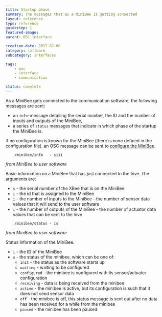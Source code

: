 ```yaml
---
title: Startup phase
summary: The messages that as a MiniBee is getting connected
layout: reference
type: reference
guidestep: 1
featured-image: 
parent: OSC interface

creation-date: 2017-02-06
category: software
subcategory: interfaces

tags:
    - osc
    - interface
    - communication

status: complete
---
```


As a MiniBee gets connected to the communication software, the following messages are sent:

* an `info`-message detailing the serial number, the ID and the number of inputs and outputs of the MiniBee,
* a series of `status` messages that indicate in which phase of the startup the MiniBee is.

If no configuration is known for the MiniBee (there is none defined in the configuration file), an OSC message can be sent to [configure the MiniBee](assigning-a-minibee-configuration-via-osc).


```
    /minibee/info   - siii
```
*from MiniBee to user software*

Basic information on a MiniBee that has just connected to the hive. The arguments are:

* `s` - the serial number of the XBee that is on the MiniBee
* `i` - the id that is assigned to the MiniBee
* `i` - the number of inputs to the MiniBee - the number of sensor data values that it will send to the user software
* `i` - the number of outputs of the MiniBee - the number of actuator data values that can be sent to the hive


```
    /minibee/status - is
```
*from MiniBee to user software*

Status information of the MiniBee.

* `i` - the ID of the MiniBee
* `s` - the status of the minibee, which can be one of:
    - `init` - the status as the software starts up
    - `waiting` - waiting to be configured
    - `configured` - the minibee is configured with its sensor/actuator configuration
    - `receiving` - data is being received from the minibee
    - `active` - the minibee is active, but its configuration is such that it does not send sensor data
    - `off` - the minibee is off, this status message is sent out after no data has been received for a while from the minibee
    - `paused` - the minibee has been paused

